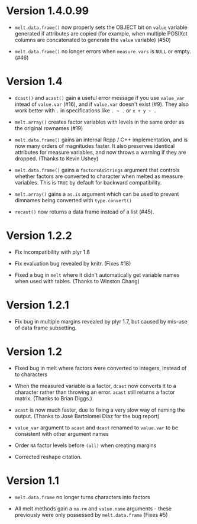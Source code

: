 # Version 1.4.0.99

* `melt.data.frame()` now properly sets the OBJECT bit on `value` variable generated if attributes are copied (for example, when multiple POSIXct columns are concatenated to generate the `value` variable) (#50)

* `melt.data.frame()` no longer errors when `measure.vars` is `NULL` or empty.
  (#46)

# Version 1.4

* `dcast()` and `acast()` gain a useful error message if you use `value_var`
  intead of `value.var` (#16), and if `value.var` doesn't exist (#9). They
  also work better with `.` in specifications like `. ~ .` or
  `x + y ~ .`

* `melt.array()` creates factor variables with levels in the same order
  as the original rownames (#19)

* `melt.data.frame()` gains an internal Rcpp / C++ implementation, and
  is now many orders of magnitudes faster. It also preserves identical 
  attributes for measure variables, and now throws a warning if they are
  dropped. (Thanks to Kevin Ushey)

* `melt.data.frame()` gains a `factorsAsStrings` argument that controls whether 
  factors are converted to character when melted as measure variables. This 
  is `TRUE` by default for backward compatibility.

* `melt.array()` gains a `as.is` argument which can be used to prevent
  dimnames being converted with `type.convert()`

* `recast()` now returns a data frame instead of a list (#45).

# Version 1.2.2

* Fix incompatibility with plyr 1.8

* Fix evaluation bug revealed by knitr. (Fixes #18)

* Fixed a bug in `melt` where it didn't automatically get variable names
  when used with tables. (Thanks to Winston Chang)

# Version 1.2.1

* Fix bug in multiple margins revealed by plyr 1.7, but caused by mis-use of
  data frame subsetting.

# Version 1.2

* Fixed bug in melt where factors were converted to integers, instead of to
  characters

* When the measured variable is a factor, `dcast` now converts it to a
  character rather than throwing an error. `acast` still returns a factor
  matrix. (Thanks to Brian Diggs.)

* `acast` is now much faster, due to fixing a very slow way of naming the
   output. (Thanks to José Bartolomei Díaz for the bug report)

* `value_var` argument to `acast` and `dcast` renamed to `value.var` to be
  consistent with other argument names

* Order `NA` factor levels before `(all)` when creating margins

* Corrected reshape citation.

# Version 1.1

* `melt.data.frame` no longer turns characters into factors

* All melt methods gain a `na.rm` and `value.name` arguments - these
  previously were only possessed by `melt.data.frame` (Fixes #5)

